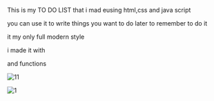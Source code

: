 This is my TO DO LIST that i mad eusing html,css and java script

you can use it to write things you want to do later to remember to do it

it my only full modern style

i made it with <consts>

<getelementbyid> and functions

![11](https://github.com/user-attachments/assets/1ca25601-dac3-4e83-9aa3-030d72b330ee)

![1](https://github.com/user-attachments/assets/5beea188-51b1-4397-9499-5bd8efb56e0a)
